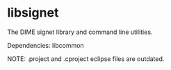 libsignet
=========

The DIME signet library and command line utilities.

Dependencies:
libcommon

NOTE:
.project and .cproject eclipse files are outdated.

